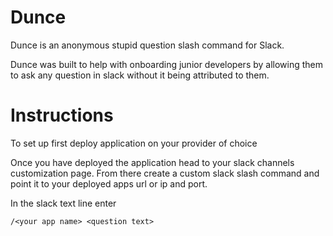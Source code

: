 # Dunce

Dunce is an anonymous stupid question slash command for Slack. 

Dunce was built to help with onboarding junior developers by allowing them
to ask any question in slack without it being attributed to them. 

# Instructions

To set up first deploy application on your provider of choice

Once you have deployed the application head to your slack channels customization page.
From there create a custom slack slash command and point it to your deployed apps url or ip and port.



In the slack text line enter

```
/<your app name> <question text>
```

